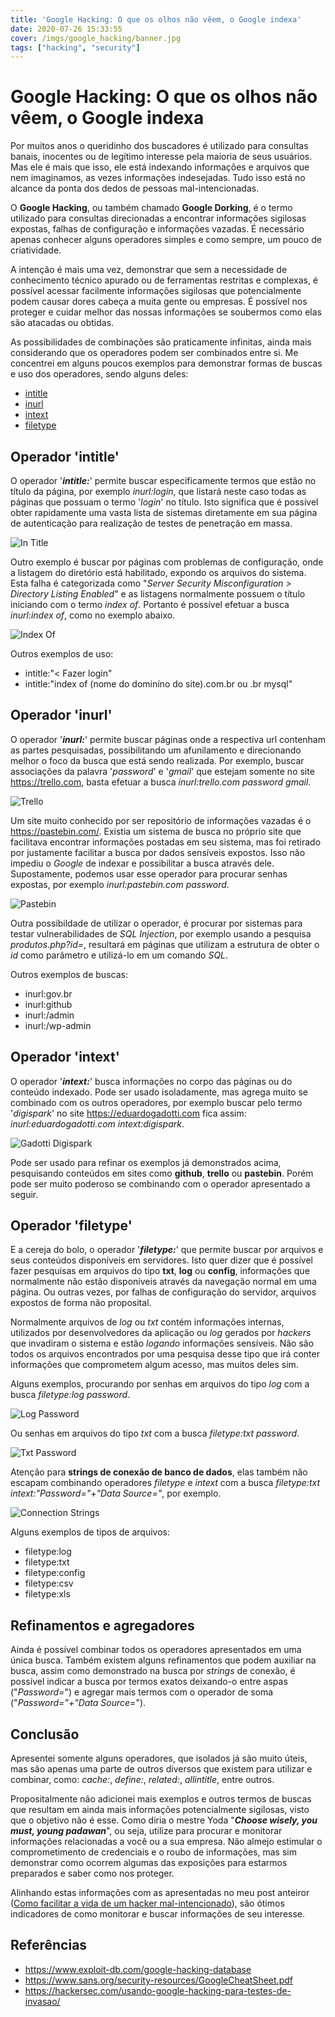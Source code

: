 ```yaml
---
title: 'Google Hacking: O que os olhos não vêem, o Google indexa'
date: 2020-07-26 15:33:55
cover: /imgs/google_hacking/banner.jpg
tags: ["hacking", "security"]
---
```

# Google Hacking: O que os olhos não vêem, o Google indexa

Por muitos anos o queridinho dos buscadores é utilizado para consultas banais, inocentes ou de legítimo interesse pela maioria de seus usuários. Mas ele é mais que isso, ele está indexando informações e arquivos que nem imaginamos, as vezes informações indesejadas. Tudo isso está no alcance da ponta dos dedos de pessoas mal-intencionadas.

O **Google Hacking**, ou também chamado **Google Dorking**, é o termo utilizado para consultas direcionadas a encontrar informações sigilosas expostas, falhas de configuração e informações vazadas. É necessário apenas conhecer alguns operadores simples e como sempre, um pouco de criatividade.

A intenção é mais uma vez, demonstrar que sem a necessidade de conhecimento técnico apurado ou de ferramentas restritas e complexas, é possível acessar facilmente informações sigilosas que potencialmente podem causar dores cabeça a muita gente ou empresas. É possível nos proteger e cuidar melhor das nossas informações se soubermos como elas são atacadas ou obtidas.

As possibilidades de combinações são praticamente infinitas, ainda mais considerando que os operadores podem ser combinados entre si. Me concentrei em alguns poucos exemplos para demonstrar formas de buscas e uso dos operadores, sendo alguns deles:
- [intitle](#Operador-‘intitle’)
- [inurl](#Operador-‘inurl’)
- [intext](#Operador-‘intext’)
- [filetype](#Operador-‘filetype’)

## Operador 'intitle'

O operador '***intitle:***' permite buscar especificamente termos que estão no título da página, por exemplo *inurl:login*, que listará neste caso todas as páginas que possuam o termo '*login*' no título. Isto significa que é possível obter rapidamente uma vasta lista de sistemas diretamente em sua página de autenticação para realização de testes de penetração em massa.

![In Title](/imgs/google_hacking/login_intitle.PNG)

Outro exemplo é buscar por páginas com problemas de configuração, onde a listagem do diretório está habilitado, expondo os arquivos do sistema. Esta falha é categorizada como "*Server Security Misconfiguration > Directory Listing Enabled*" e as listagens normalmente possuem o título iniciando com o termo *index of*. Portanto é possível efetuar a busca *inurl:index of*, como no exemplo abaixo.

![Index Of](/imgs/google_hacking/index_of_intitle.png)

Outros exemplos de uso:
- intitle:"< Fazer login"
- intitle:"index of (nome do dominíno do site).com.br ou .br mysql"

## Operador 'inurl'

O operador '***inurl:***' permite buscar páginas onde a respectiva url contenham as partes pesquisadas, possibilitando um afunilamento e direcionando melhor o foco da busca que está sendo realizada. Por exemplo, buscar associações da palavra '*password*' e '*gmail*' que estejam somente no site <https://trello.com>, basta efetuar a busca *inurl:trello.com password gmail*.

![Trello](/imgs/google_hacking/trello.png)

Um site muito conhecido por ser repositório de informações vazadas é o <https://pastebin.com/>. Existia um sistema de busca no próprio site que facilitava encontrar informações postadas em seu sistema, mas foi retirado por justamente facilitar a busca por dados sensíveis expostos. Isso não impediu o *Google* de indexar e possibilitar a busca através dele. Supostamente, podemos usar esse operador para procurar senhas expostas, por exemplo *inurl:pastebin.com password*.

![Pastebin](/imgs/google_hacking/pastebin.png)

Outra possibildade de utilizar o operador, é procurar por sistemas para testar vulnerabilidades de *SQL Injection*, por exemplo usando a pesquisa *produtos.php?id=*, resultará em páginas que utilizam a estrutura de obter o *id* como parâmetro e utilizá-lo em um comando *SQL*.

Outros exemplos de buscas:
- inurl:gov.br
- inurl:github
- inurl:/admin
- inurl:/wp-admin

## Operador 'intext'

O operador '***intext:***' busca informações no corpo das páginas ou do conteúdo indexado. Pode ser usado isoladamente, mas agrega muito se combinado com os outros operadores, por exemplo buscar pelo termo '*digispark*' no site <https://eduardogadotti.com> fica assim: *inurl:eduardogadotti.com intext:digispark*.

![Gadotti Digispark](/imgs/google_hacking/intext_digispark.PNG)

Pode ser usado para refinar os exemplos já demonstrados acima, pesquisando conteúdos em sites como **github**, **trello** ou **pastebin**. Porém pode ser muito poderoso se combinando com o operador apresentado a seguir.

## Operador 'filetype'

E a cereja do bolo, o operador '***filetype:***' que permite buscar por arquivos e seus conteúdos disponíveis em servidores. Isto quer dizer que é possível fazer pesquisas em arquivos do tipo **txt**, **log** ou **config**, informações que normalmente não estão disponíveis através da navegação normal em uma página. Ou outras vezes, por falhas de configuração do servidor, arquivos expostos de forma não proposital.

Normalmente arquivos de *log* ou *txt* contém informações internas, utilizados por desenvolvedores da aplicação ou *log* gerados por *hackers* que invadiram o sistema e estão *logando* informações sensíveis. Não são todos os arquivos encontrados por uma pesquisa desse tipo que irá conter informações que comprometem algum acesso, mas muitos deles sim.

Alguns exemplos, procurando por senhas em arquivos do tipo *log* com a busca *filetype:log password*.

![Log Password](/imgs/google_hacking/log_passwords.png)

Ou senhas em arquivos do tipo *txt* com a busca *filetype:txt password*.

![Txt Password](/imgs/google_hacking/txt_type.png)

Atenção para **strings de conexão de banco de dados**, elas também não escapam combinando operadores *filetype* e *intext* com a busca *filetype:txt intext:"Password="+"Data Source="*, por exemplo.

![Connection Strings](/imgs/google_hacking/intext_connection_strings.png)

Alguns exemplos de tipos de arquivos:
- filetype:log
- filetype:txt
- filetype:config
- filetype:csv
- filetype:xls

## Refinamentos e agregadores

Ainda é possível combinar todos os operadores apresentados em uma única busca. Também existem alguns refinamentos que podem auxiliar na busca, assim como demonstrado na busca por *strings* de conexão, é possível indicar a busca por termos exatos deixando-o entre aspas ("*Password=*") e agregar mais termos com o operador de soma ("*Password="+"Data Source=*").

## Conclusão

Apresentei somente alguns operadores, que isolados já são muito úteis, mas são apenas uma parte de outros diversos que existem para utilizar e combinar, como: *cache:*, *define:*, *related:*, *allintitle*, entre outros.

Propositalmente não adicionei mais exemplos e outros termos de buscas que resultam em ainda mais informações potencialmente sigilosas, visto que o objetivo não é esse. Como diria o mestre Yoda "***Choose wisely, you must, young padawan***", ou seja, utilize para procurar e monitorar informações relacionadas a você ou a sua empresa. Não almejo estimular o comprometimento de credenciais e o roubo de informações, mas sim demonstrar como ocorrem algumas das exposições para estarmos preparados e saber como nos proteger.

Alinhando estas informações com as apresentadas no meu post anteiror ([Como facilitar a vida de um hacker mal-intencionado](https://eduardogadotti.com/2020/07/18/como-facilitar-a-vida-de-um-hacker-mal-intencionado/)), são ótimos indicadores de como monitorar e buscar informações de seu interesse.

## Referências

- <https://www.exploit-db.com/google-hacking-database>
- <https://www.sans.org/security-resources/GoogleCheatSheet.pdf>
- <https://hackersec.com/usando-google-hacking-para-testes-de-invasao/>
